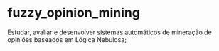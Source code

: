 fuzzy_opinion_mining
====================

Estudar, avaliar e desenvolver sistemas automáticos de mineração de opiniões baseados em Lógica Nebulosa;

